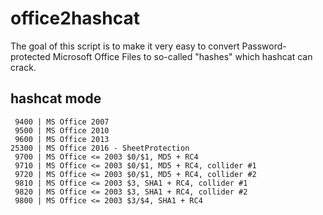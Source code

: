 # office2hashcat

The goal of this script is to make it very easy to convert
Password-protected Microsoft Office Files to so-called "hashes"
which hashcat can crack.

hashcat mode
------------

```
 9400 | MS Office 2007
 9500 | MS Office 2010
 9600 | MS Office 2013
25300 | MS Office 2016 - SheetProtection
 9700 | MS Office <= 2003 $0/$1, MD5 + RC4
 9710 | MS Office <= 2003 $0/$1, MD5 + RC4, collider #1
 9720 | MS Office <= 2003 $0/$1, MD5 + RC4, collider #2
 9810 | MS Office <= 2003 $3, SHA1 + RC4, collider #1
 9820 | MS Office <= 2003 $3, SHA1 + RC4, collider #2
 9800 | MS Office <= 2003 $3/$4, SHA1 + RC4
```
